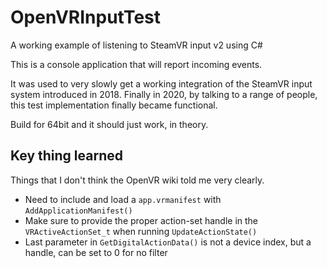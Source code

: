 # OpenVRInputTest
A working example of listening to SteamVR input v2 using C#

This is a console application that will report incoming events.

It was used to very slowly get a working integration of the SteamVR input system introduced in 2018.
Finally in 2020, by talking to a range of people, this test implementation finally became functional.

Build for 64bit and it should just work, in theory.

## Key thing learned
Things that I don't think the OpenVR wiki told me very clearly.

* Need to include and load a `app.vrmanifest` with `AddApplicationManifest()`
* Make sure to provide the proper action-set handle in the `VRActiveActionSet_t` when running `UpdateActionState()`
* Last parameter in `GetDigitalActionData()` is not a device index, but a handle, can be set to 0 for no filter

